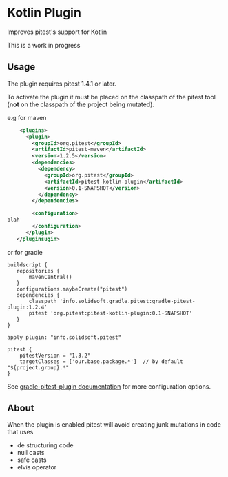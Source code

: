 # Kotlin  Plugin 

Improves pitest's support for Kotlin

This is a work in progress

## Usage

The plugin requires pitest 1.4.1 or later. 

To activate the plugin it must be placed on the classpath of the pitest tool (**not** on the classpath of the project being mutated).

e.g for maven

```xml
    <plugins>
      <plugin>
        <groupId>org.pitest</groupId>
        <artifactId>pitest-maven</artifactId>
        <version>1.2.5</version>
        <dependencies>
          <dependency>
            <groupId>org.pitest</groupId>
            <artifactId>pitest-kotlin-plugin</artifactId>
            <version>0.1-SNAPSHOT</version>
          </dependency>
        </dependencies>

        <configuration>
blah
        </configuration>
      </plugin>
   </pluginsugin>
```

or for gradle

```
buildscript {
   repositories {
       mavenCentral()
   }
   configurations.maybeCreate("pitest")
   dependencies {
       classpath 'info.solidsoft.gradle.pitest:gradle-pitest-plugin:1.2.4'
       pitest 'org.pitest:pitest-kotlin-plugin:0.1-SNAPSHOT'
   }
}

apply plugin: "info.solidsoft.pitest"

pitest {
    pitestVersion = "1.3.2"
    targetClasses = ['our.base.package.*']  // by default "${project.group}.*"
}
```
See [gradle-pitest-plugin documentation](http://gradle-pitest-plugin.solidsoft.info/) for more configuration options.

## About

When the plugin is enabled pitest will avoid creating junk mutations in code that uses

* de structuring code
* null casts
* safe casts
* elvis operator


